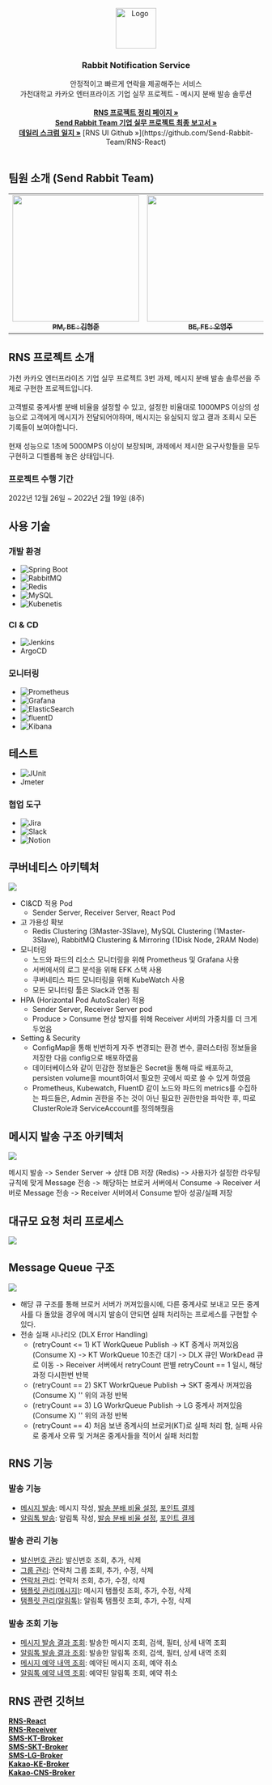 <!-- PROJECT LOGO -->
<br />
<div align="center">
    <img src="https://user-images.githubusercontent.com/53989167/221722105-ed9941b8-9b1f-45dc-a0f8-783c2947c9b1.png" alt="Logo" width="80" height="80">
  </a>

  <h3 align="center">Rabbit Notification Service</h3>

  <p align="center">
    안정적이고 빠르게 연락을 제공해주는 서비스
    <br />
    가천대학교 카카오 엔터프라이즈 기업 실무 프로젝트 - 메시지 분배 발송 솔루션
    <br />
    <br />
    <a href="https://sendrabbi.notion.site/Rabbit-Notification-Service-f60867efc9124c5c96f1d5c8d12d428d"><strong>RNS 프로젝트 정리 페이지 »</strong></a> </br>
    <a href="https://sendrabbi.notion.site/Send-Rabbit-Team-b300566e57a2416fafbfcb8cddd1a0ad"><strong>Send Rabbit Team 기업 실무 프로젝트 최종 보고서 »</strong></a> </br>
    <a href="https://sendrabbi.notion.site/ad5ff614794e42938d8fc8e47807363b"><strong>데일리 스크럼 일지 »</strong></a>
    [RNS UI Github »](https://github.com/Send-Rabbit-Team/RNS-React)
    <br />
    <br />
  </p>
</div>

<!-- 팀원 소개 -->
## 팀원 소개 (Send Rabbit Team)
<table>
  <tbody>
    <tr>
      <td align="center"><a href="https://github.com/hyeong-jun-kim"><img src="https://user-images.githubusercontent.com/53989167/221746475-6bebd066-f230-4b7d-83bf-778f2b561899.png" width="250px;" alt=""/><br /><sub><b> PM, BE : 김형준 </b></sub></a><br /></td>
      <td align="center"><a href="https://github.com/OYJ-hansung"><img src="https://user-images.githubusercontent.com/53989167/221746481-2ab88c43-c8bd-4ae1-863a-e7d5b8b720e0.png" width="250px;" alt=""/><br /><sub><b stype >BE, FE : 오영주</b></sub></a><br /></td>
      <td align="center"><a href="https://github.com/shinyena"><img src="https://user-images.githubusercontent.com/53989167/221746483-077c28d3-65aa-4d85-bd07-8357913f1d97.png" width="250px;" alt=""/><br /><sub><b>BE, FE : 신예나</b></sub></a><br /></td>
    </tr>
  </tbody>
</table>

<!-- ABOUT THE PROJECT -->
## RNS 프로젝트 소개

가천 카카오 엔터프라이즈 기업 실무 프로젝트 3번 과제, 메시지 분배 발송 솔루션을 주제로 구현한 프로젝트입니다. 
<br />
<br />
고객별로 중계사별 분배 비율을 설정할 수 있고, 설정한 비율대로 1000MPS 이상의 성능으로 고객에게 메시지가 전달되어야하며, 메시지는 유실되지 않고 결과 조회시 모든 기록들이 보여야합니다. 
<br />
<br />
현재 성능으로 1초에 5000MPS 이상이 보장되며, 과제에서 제시한 요구사항들을 모두 구현하고 디벨롭해 놓은 상태입니다.

### 프로젝트 수행 기간 
2022년 12월 26일 ~ 2022년 2월 19일 (8주)

## 사용 기술
### 개발 환경
* ![Spring Boot][SpringBoot.icon]
* ![RabbitMQ][RabbitMQ.icon]
* ![Redis][Redis.icon]
* ![MySQL][MySQL.icon]
* ![Kubenetis][Kubenetis.icon]

### CI & CD
* ![Jenkins][Jenkins.icon]
* ArgoCD

### 모니터링
* ![Prometheus][Prometheus.icon]
* ![Grafana][Grafana.icon]
* ![ElasticSearch][ElasticSearch.icon]
* ![fluentD][fluentD.icon]
* ![Kibana][Kibana.icon]

## 테스트
* ![JUnit][JUnit.icon]
* Jmeter

### 협업 도구
* ![Jira][Jira.icon]
* ![Slack][Slack.icon]
* ![Notion][Notion.icon]

## 쿠버네티스 아키텍처
<img src="https://user-images.githubusercontent.com/53989167/221738660-476f52ca-2033-4627-9278-c392f06658dd.png"/>

- CI&CD 적용 Pod
    - Sender Server, Receiver Server, React Pod
- 고 가용성 확보
    - Redis Clustering (3Master-3Slave), MySQL Clustering (1Master-3Slave), RabbitMQ Clustering & Mirroring (1Disk Node, 2RAM Node)
- 모니터링
    - 노드와 파드의 리소스 모니터링을 위해 Prometheus 및 Grafana 사용
    - 서버에서의 로그 분석을 위해 EFK 스택 사용
    - 쿠버네티스 파드 모니터링을 위해 KubeWatch 사용
    - 모든 모니터링 툴은 Slack과 연동 됨
- HPA (Horizontal Pod AutoScaler) 적용
    - Sender Server, Receiver Server pod
    - Produce > Consume 현상 방지를 위해 Receiver 서버의 가중치를 더 크게 두었음
- Setting & Security
    - ConfigMap을 통해 빈번하게 자주 변경되는 환경 변수, 클러스터링 정보들을 저장한 다음 config으로 배포하였음
    - 데이터베이스와 같이 민감한 정보들은 Secret을 통해 따로 배포하고, persisten volume을 mount하여서 필요한 곳에서 따로 쓸 수 있게 하였음
    - Prometheus, Kubewatch, FluentD 같이 노드와 파드의 metrics를 수집하는 파드들은, Admin 권한을 주는 것이 아닌 필요한 권한만을 파악한 후, 따로 ClusterRole과 ServiceAccount를 정의해줬음
         
## 메시지 발송 구조 아키텍처
<img src="https://user-images.githubusercontent.com/53989167/221741794-f5bdcc8f-fec7-4730-8edd-8056d18452e7.png"/>

메시지 발송 -> Sender Server -> 상태 DB 저장 (Redis) -> 사용자가 설정한 라우팅 규칙에 맞게 Message 전송 -> 해당하는 브로커 서버에서 Consume -> Receiver 서버로 Message 전송 
-> Receiver 서버에서 Consume 받아 성공/실패 저장
          
## 대규모 요청 처리 프로세스
<img src="https://user-images.githubusercontent.com/53989167/221741930-618c7bd8-17e4-414c-8d39-74fc4fa23662.png"/>

## Message Queue 구조
<img src="https://user-images.githubusercontent.com/53989167/221742198-8f4a3a9d-13dc-4c63-ad32-4434fd4e1a16.png"/>

- 해당 큐 구조를 통해 브로커 서버가 꺼져있을시에, 다른 중계사로 보내고 모든 중계사를 다 돌았을 경우에 메시지 발송이 안되면 실패 처리하는 프로세스를 구현할 수 있다.
- 전송 실패 시나리오 (DLX Error Handling)
  - (retryCount <= 1) KT WorkQueue Publish -> KT 중계사 꺼져있음 (Consume X) -> KT WorkQueue 10초간 대기 -> DLX 큐인 WorkDead 큐로 이동 -> Receiver 서버에서 retryCount 판별 retryCount == 1 일시, 해당 과정 다시한번 반복
  - (retryCount == 2) SKT WorkrQueue Publish -> SKT 중계사 꺼져있음 (Consume X) '' 위의 과정 반복
  - (retryCount == 3) LG WorkrQueue Publish -> LG 중계사 꺼져있음 (Consume X) '' 위의 과정 반복
  - (retryCount == 4) 처음 보낸 중계사의 브로커(KT)로 실패 처리 함, 실패 사유로 중계사 오류 및 거쳐온 중계사들을 적어서 실패 처리함 

## RNS 기능
### 발송 기능
- [메시지 발송](https://github.com/Send-Rabbit-Team/RNS-Spring/blob/main/src/main/java/com/srt/message/service/message/MessageService.java): 메시지 작성, [발송 분배 비율 설정](https://github.com/Send-Rabbit-Team/RNS-Spring/blob/main/src/main/java/com/srt/message/service/message/MessageRuleService.java), [포인트 결제](https://github.com/Send-Rabbit-Team/RNS-Spring/blob/main/src/main/java/com/srt/message/service/PointService.java)
- [알림톡 발송](https://github.com/Send-Rabbit-Team/RNS-Spring/blob/main/src/main/java/com/srt/message/service/kakao/KakaoMessageService.java): 알림톡 작성, [발송 분배 비율 설정](https://github.com/Send-Rabbit-Team/RNS-Spring/blob/main/src/main/java/com/srt/message/service/kakao/KakaoMessageRuleService.java), [포인트 결제](https://github.com/Send-Rabbit-Team/RNS-Spring/blob/main/src/main/java/com/srt/message/service/PointService.java)

### 발송 관리 기능
- [발신번호 관리](https://github.com/Send-Rabbit-Team/RNS-Spring/blob/main/src/main/java/com/srt/message/service/SenderNumberService.java): 발신번호 조회, 추가, 삭제
- [그룹 관리](https://github.com/Send-Rabbit-Team/RNS-Spring/blob/main/src/main/java/com/srt/message/service/ContactGroupService.java): 연락처 그룹 조회, 추가, 수정, 삭제 
- [연락처 관리](https://github.com/Send-Rabbit-Team/RNS-Spring/blob/main/src/main/java/com/srt/message/service/ContactService.java): 연락처 조회, 추가, 수정, 삭제
- [탬플릿 관리(메시지)](https://github.com/Send-Rabbit-Team/RNS-Spring/blob/main/src/main/java/com/srt/message/service/message/TemplateService.java): 메시지 탬플릿 조회, 추가, 수정, 삭제
- [탬플릿 관리(알림톡)](https://github.com/Send-Rabbit-Team/RNS-Spring/blob/main/src/main/java/com/srt/message/service/kakao/KakaoTemplateService.java): 알림톡 탬플릿 조회, 추가, 수정, 삭제

### 발송 조회 기능
- [메시지 발송 결과 조회](https://github.com/Send-Rabbit-Team/RNS-Spring/blob/main/src/main/java/com/srt/message/service/message/MessageResultService.java): 발송한 메시지 조회, 검색, 필터, 상세 내역 조회
- [알림톡 발송 결과 조회](https://github.com/Send-Rabbit-Team/RNS-Spring/blob/main/src/main/java/com/srt/message/service/kakao/KakaoMessageResultService.java): 발송한 알림톡 조회, 검색, 필터, 상세 내역 조회
- [메시지 예약 내역 조회](https://github.com/Send-Rabbit-Team/RNS-Spring/blob/main/src/main/java/com/srt/message/service/message/ReserveMessageService.java): 예약된 메시지 조회, 예약 취소
- [알림톡 예약 내역 조회](https://github.com/Send-Rabbit-Team/RNS-Spring/blob/main/src/main/java/com/srt/message/service/kakao/KakaoMessageReserveService.java): 예약된 알림톡 조회, 예약 취소

## RNS 관련 깃허브
<a href="https://github.com/Send-Rabbit-Team/RNS-React"><strong>RNS-React</strong></a></br>
<a href="https://github.com/Send-Rabbit-Team/RNS-RECEIVER"><strong>RNS-Receiver</strong></a></br>
<a href="https://github.com/Send-Rabbit-Team/RNS-Broker-KT"><strong>SMS-KT-Broker</strong></a></br>
<a href="https://github.com/Send-Rabbit-Team/RNS-Broker-SKT"><strong>SMS-SKT-Broker</strong></a></br>
<a href="https://github.com/Send-Rabbit-Team/RNS-Broker-LG"><strong>SMS-LG-Broker</strong></a></br>
<a href="https://github.com/Send-Rabbit-Team/RNS-Broker-KE"><strong>Kakao-KE-Broker</strong></a></br>
<a href="https://github.com/Send-Rabbit-Team/RNS-Broker-CNS"><strong>Kakao-CNS-Broker</strong></a></br>

          
<!-- MARKDOWN LINKS & IMAGES -->
<!-- https://www.markdownguide.org/basic-syntax/#reference-style-links -->
[RabbitMQ.icon]: https://img.shields.io/badge/rabbitmq-%23FF6600.svg?&style=for-the-badge&logo=rabbitmq&logoColor=white
[Redis.icon]: https://img.shields.io/badge/redis-%23DD0031.svg?&style=for-the-badge&logo=redis&logoColor=white
[SpringBoot.icon]: https://img.shields.io/badge/Spring_Boot-F2F4F9?style=for-the-badge&logo=spring-boot
[Kubenetis.icon]: https://img.shields.io/badge/kubernetes-326ce5.svg?&style=for-the-badge&logo=kubernetes&logoColor=white
[MySQL.icon]: https://img.shields.io/badge/MySQL-005C84?style=for-the-badge&logo=mysql&logoColor=white

[ElasticSearch.icon]: https://img.shields.io/badge/Elastic_Search-005571?style=for-the-badge&logo=elasticsearch&logoColor=white
[FluentD.icon]: https://img.shields.io/badge/Fluentd-599CD0?style=for-the-badge&logo=fluentd&logoColor=white&labelColor=599CD0
[Kibana.icon]: https://img.shields.io/badge/Kibana-005571?style=for-the-badge&logo=Kibana&logoColor=white
[Prometheus.icon]: https://img.shields.io/badge/Prometheus-000000?style=for-the-badge&logo=prometheus&labelColor=000000
[Grafana.icon]: https://img.shields.io/badge/Grafana-F2F4F9?style=for-the-badge&logo=grafana&logoColor=orange&labelColor=F2F4F9

[Jenkins.icon]: https://img.shields.io/badge/Jenkins-D24939?style=for-the-badge&logo=Jenkins&logoColor=white

[JUnit.icon]: https://img.shields.io/badge/Junit5-25A162?style=for-the-badge&logo=junit5&logoColor=white

[Jira.icon]: https://img.shields.io/badge/Jira-0052CC?style=for-the-badge&logo=Jira&logoColor=white
[Slack.icon]: https://img.shields.io/badge/Slack-4A154B?style=for-the-badge&logo=slack&logoColor=white
[Notion.icon]: https://img.shields.io/badge/Notion-000000?style=for-the-badge&logo=notion&logoColor=white
